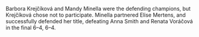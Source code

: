 Barbora Krejčíková and Mandy Minella were the defending champions, but Krejčíková chose not to participate. Minella partnered Elise Mertens, and successfully defended her title, defeating Anna Smith and Renata Voráčová in the final 6–4, 6–4.
